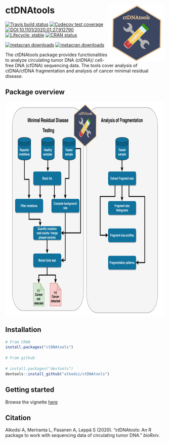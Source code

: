 
# ctDNAtools <a href='https:/alkodsi.github.io/ctDNAtools'><img src='man/figures/logo.png' align="right" height="180" /></a>

<!-- badges: start -->
[![Travis build status](https://travis-ci.com/alkodsi/ctDNAtools.svg?branch=master)](https://travis-ci.com/alkodsi/ctDNAtools)
[![Codecov test coverage](https://codecov.io/gh/alkodsi/ctDNAtools/branch/master/graph/badge.svg)](https://codecov.io/gh/alkodsi/ctDNAtools?branch=master)
[![DOI:10.1101/2020.01.27.912790](https://zenodo.org/badge/DOI/10.1101/2020.01.27.912790.svg)](https://doi.org/10.1101/2020.01.27.912790)
[![Lifecycle: stable](https://img.shields.io/badge/lifecycle-stable-brightgreen.svg)](https://www.tidyverse.org/lifecycle/#stable)
[![CRAN status](https://www.r-pkg.org/badges/version/ctDNAtools)](https://CRAN.R-project.org/package=ctDNAtools)
<!-- badges: end -->
[![metacran downloads](https://cranlogs.r-pkg.org/badges/grand-total/ctDNAtools)](https://cran.r-project.org/package=ctDNAtools)
[![metacran downloads](https://cranlogs.r-pkg.org/badges/ctDNAtools)](https://cran.r-project.org/package=ctDNAtools)

The ctDNAtools package provides functionalities to analyze circulating tumor DNA (ctDNA)/ cell-free DNA (cfDNA) sequencing data.
The tools cover analysis of ctDNA/cfDNA fragmentation and analysis of cancer minimal residual disease.

## Package overview

<a href='https:/alkodsi.github.io/ctDNAtools'><img src='man/figures/ctDNAtools_overview.png' align="center" height="680" /></a>

## Installation


``` r
# From CRAN
install.packages("ctDNAtools")

# From github

# install.packages("devtools")
devtools::install_github("alkodsi/ctDNAtools")
```

## Getting started

Browse the vignette [here](https://alkodsi.github.io/ctDNAtools/articles/ctDNAtools.html)

## Citation

Alkodsi A, Meriranta L, Pasanen A, Leppä S (2020). “ctDNAtools: An R package to
work with sequencing data of circulating tumor DNA.” _bioRxiv_.
